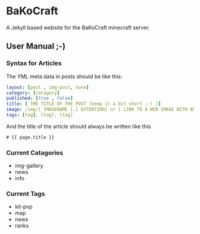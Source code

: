# BaKoCraft
A Jekyll based website for the BaKoCraft minecraft server.

## User Manual ;-)
### Syntax for Articles
The YML meta data in posts should be like this:
``` yml
layout: [post , img-post, none]
category: [catagory]
published: [true , false]
title: [ THE TITLE OF THE POST (keep it a bit short ;-) )]
image: /img/[ IMAGENAME ].[ EXTENTION] or [ LINK TO A WEB IMAGE WITH AN URL ]
tags: [tag], [tag], [tag]
```

And the title of the article should always be written like this
``` txt
# {{ page.title }}
```

### Current Catagories
- img-gallery
- news
- info

### Current Tags
- kit-pvp
- map
- news
- ranks
